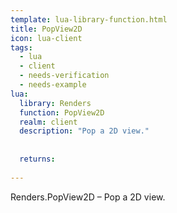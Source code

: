 ```yaml
---
template: lua-library-function.html
title: PopView2D
icon: lua-client
tags:
  - lua
  - client
  - needs-verification
  - needs-example
lua:
  library: Renders
  function: PopView2D
  realm: client
  description: "Pop a 2D view."
  
  
  returns:
    
---
```


<div class="lua__search__keywords">
Renders.PopView2D &#x2013; Pop a 2D view.
</div>
